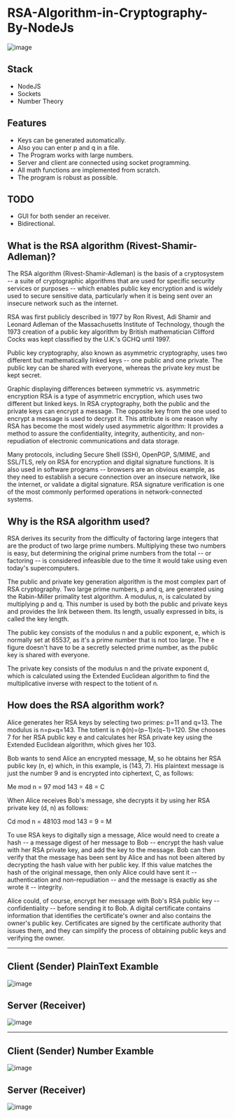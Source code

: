 # RSA-Algorithm-in-Cryptography-By-NodeJs
![image](https://github.com/MhmoudYahia/RSA-Algorithm-in-Cryptography-By-NodeJs/assets/94763036/8db015fa-bffc-4943-82b4-415c500a6aa8)

## Stack 
- NodeJS
- Sockets
- Number Theory

## Features
- Keys can be generated automatically.
- Also you can enter p and q in a file.
- The Program works with large numbers.
- Server and client are connected using socket programming.
- All math functions are implemented from scratch.
- The program is robust as possible.

## TODO
- GUI for both sender an receiver.
- Bidirectional.

## What is the RSA algorithm (Rivest-Shamir-Adleman)?
The RSA algorithm (Rivest-Shamir-Adleman) is the basis of a cryptosystem -- a suite of cryptographic algorithms that are used for specific security services or purposes -- which enables public key encryption and is widely used to secure sensitive data, particularly when it is being sent over an insecure network such as the internet.

RSA was first publicly described in 1977 by Ron Rivest, Adi Shamir and Leonard Adleman of the Massachusetts Institute of Technology, though the 1973 creation of a public key algorithm by British mathematician Clifford Cocks was kept classified by the U.K.'s GCHQ until 1997.

Public key cryptography, also known as asymmetric cryptography, uses two different but mathematically linked keys -- one public and one private. The public key can be shared with everyone, whereas the private key must be kept secret.

Graphic displaying differences between symmetric vs. asymmetric encryption
RSA is a type of asymmetric encryption, which uses two different but linked keys.
In RSA cryptography, both the public and the private keys can encrypt a message. The opposite key from the one used to encrypt a message is used to decrypt it. This attribute is one reason why RSA has become the most widely used asymmetric algorithm: It provides a method to assure the confidentiality, integrity, authenticity, and non-repudiation of electronic communications and data storage.

Many protocols, including Secure Shell (SSH), OpenPGP, S/MIME, and SSL/TLS, rely on RSA for encryption and digital signature functions. It is also used in software programs -- browsers are an obvious example, as they need to establish a secure connection over an insecure network, like the internet, or validate a digital signature. RSA signature verification is one of the most commonly performed operations in network-connected systems.

## Why is the RSA algorithm used?
RSA derives its security from the difficulty of factoring large integers that are the product of two large prime numbers. Multiplying these two numbers is easy, but determining the original prime numbers from the total -- or factoring -- is considered infeasible due to the time it would take using even today's supercomputers.

The public and private key generation algorithm is the most complex part of RSA cryptography. Two large prime numbers, p and q, are generated using the Rabin-Miller primality test algorithm. A modulus, n, is calculated by multiplying p and q. This number is used by both the public and private keys and provides the link between them. Its length, usually expressed in bits, is called the key length.

The public key consists of the modulus n and a public exponent, e, which is normally set at 65537, as it's a prime number that is not too large. The e figure doesn't have to be a secretly selected prime number, as the public key is shared with everyone.

The private key consists of the modulus n and the private exponent d, which is calculated using the Extended Euclidean algorithm to find the multiplicative inverse with respect to the totient of n.

## How does the RSA algorithm work?
Alice generates her RSA keys by selecting two primes: p=11 and q=13. The modulus is n=p×q=143. The totient is n ϕ(n)=(p−1)x(q−1)=120. She chooses 7 for her RSA public key e and calculates her RSA private key using the Extended Euclidean algorithm, which gives her 103.

Bob wants to send Alice an encrypted message, M, so he obtains her RSA public key (n, e) which, in this example, is (143, 7). His plaintext message is just the number 9 and is encrypted into ciphertext, C, as follows:

Me mod n = 97 mod 143 = 48 = C

When Alice receives Bob's message, she decrypts it by using her RSA private key (d, n) as follows:

Cd mod n = 48103 mod 143 = 9 = M

To use RSA keys to digitally sign a message, Alice would need to create a hash -- a message digest of her message to Bob -- encrypt the hash value with her RSA private key, and add the key to the message. Bob can then verify that the message has been sent by Alice and has not been altered by decrypting the hash value with her public key. If this value matches the hash of the original message, then only Alice could have sent it -- authentication and non-repudiation -- and the message is exactly as she wrote it -- integrity.

Alice could, of course, encrypt her message with Bob's RSA public key -- confidentiality -- before sending it to Bob. A digital certificate contains information that identifies the certificate's owner and also contains the owner's public key. Certificates are signed by the certificate authority that issues them, and they can simplify the process of obtaining public keys and verifying the owner.

<hr>

## Client (Sender) PlainText Examble
![image](https://github.com/MhmoudYahia/RSA-Algorithm-in-Cryptography-By-NodeJs/assets/94763036/b168c116-b6f4-4c08-bd7b-e2daa6bceff3)

## Server (Receiver)
![image](https://github.com/MhmoudYahia/RSA-Algorithm-in-Cryptography-By-NodeJs/assets/94763036/4f6cdbb0-eca1-4b77-bf20-b5611b5512f9)


<hr>

## Client (Sender) Number Examble
![image](https://github.com/MhmoudYahia/RSA-Algorithm-in-Cryptography-By-NodeJs/assets/94763036/a38ed131-dff7-49ae-bc20-c85f9c4e9891)


## Server (Receiver)
![image](https://github.com/MhmoudYahia/RSA-Algorithm-in-Cryptography-By-NodeJs/assets/94763036/65b2df45-5a53-462b-b6f7-779382016f1f)

